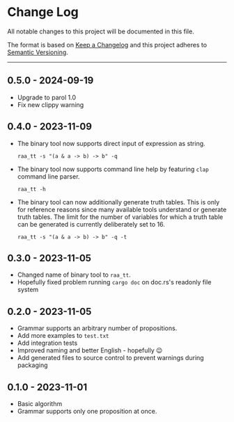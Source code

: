# Change Log

All notable changes to this project will be documented in this file.

The format is based on [Keep a Changelog](http://keepachangelog.com/)
and this project adheres to [Semantic Versioning](http://semver.org/).

---

## 0.5.0 - 2024-09-19

* Upgrade to parol 1.0
* Fix new clippy warning

## 0.4.0 - 2023-11-09

* The binary tool now supports direct input of expression as string.
    ```shell
    raa_tt -s "(a & a -> b) -> b" -q
    ```
* The binary tool now supports command line help by featuring `clap` command line parser.
    ```shell
    raa_tt -h
    ```
* The binary tool can now additionally generate truth tables. This is only for reference reasons
since many available tools understand or generate truth tables. The limit for the number of
variables for which a truth table can be generated is currently deliberately set to 16.
    ```shell
    raa_tt -s "(a & a -> b) -> b" -q -t
    ```

## 0.3.0 - 2023-11-05

* Changed name of binary tool to `raa_tt`.
* Hopefully fixed problem running `cargo doc` on doc.rs's readonly file system

## 0.2.0 - 2023-11-05

* Grammar supports an arbitrary number of propositions.
* Add more examples to `test.txt`
* Add integration tests
* Improved naming and better English - hopefully 😉
* Add generated files to source control to prevent warnings during packaging

## 0.1.0 - 2023-11-01

* Basic algorithm
* Grammar supports only one proposition at once.
